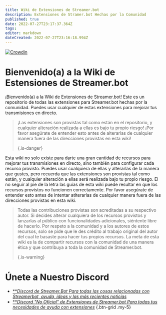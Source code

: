 ```yaml
---
title: Wiki de Extensiones de Streamer.bot
description: Extensiones de Stramer.bot Hechas por la Comunidad
published: true
date: 2022-07-27T23:17:37.364Z
tags: 
editor: markdown
dateCreated: 2022-07-27T23:16:18.994Z
---
```


[![Crowdin](https://badges.crowdin.net/streamer-bot-extensions-wiki/localized.svg)](https://translate.botextensions.dev/project/streamer-bot-extensions-wiki)
# Bienvenido(a) a la Wiki de Estensiones de Streamer.bot

¡Bienvenido(a) a la Wiki de Extensiones de Streamer.bot! Este es un repositorio de todas las extensiones para Streamer.bot hechas por la comunidad. Puedes usar cualquier de estas extensiones para mejorar tus transmisiones en directo.
> ¡Las extensiones son provistas tal como están en el repositorio, y cualquier alteración realizada a ellas es bajo tu propio riesgo! ¡Por favor asegúrate de entender esto antes de alterarlas de cualquier manera fuera de las direcciones provistas en esta wiki! 
> 
> {.is-danger}

Esta wiki no solo existe para darte una gran cantidad de recursos para mejorar tus transmisiones en directo, sino también para configurar cada recurso provisto. Puedes usar cualquiera de ellas y alterarlas de la manera que gustes, pero recuerda que las extensiones son provistas tal como están, y cualquier alteración a ellas será realizada bajo tu propio riesgo. El no seguir al pie de la letra las guías de esta wiki puede resultar en que los recursos provistos no funcionen correctamente. Por favor asegúrate de entender esto antes de intentar atlterarlas de cualquier manera fuera de las direcciones provistas en esta wiki.
> Todas las contribuciones provistas son acreditadas a su respectivo autor. Si decides alterar cualquiera de los recursos provistos y lanzarlas al público con funcionalidades adicionales, siéntente libre de hacerlo. Por respeto a la comunidad y a los autores de estos recursos, solo se pide que le des crédito al trabajo original del autor del cual te basaste para hacer tus propios recursos. La meta de esta wiki es la de compartir recursos con la comunidad de una manera ética y que contribuya a toda la comunidad de Streamer.bot. 
> 
> {.is-warning}

# Únete a Nuestro Discord

- [<i class="mdi mdi-discord text--discord"></i>***Discord de Streamer.Bot *Para todas las cosas relacionadas con Streamerbot, ayuda, ideas y las más recientes noticias**](https://discord.gg/6jBaYeatnZ)
- [<i class="mdi mdi-discord text--discord"></i>***Discord "No Oficial" de Extensiones de Streamer.bot *Para todas tus necesidades de ayuda con extensiones**](https://discord.gg/a9ttKtkUZ7)
{.btn-grid .my-5}



